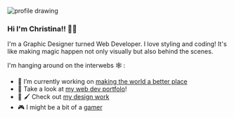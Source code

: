 ![profile drawing](https://christinaharris.design/img/drawing.png=300x)

### Hi I'm Christina!! 🦄✨

I'm a Graphic Designer turned Web Developer. I love styling and coding! It's like making magic happen not only visually but also behind the scenes. 

I'm hanging around on the interwebs 🕸️ :

- 🌱 I’m currently working on [making the world a better place](https://huemanistic.org/)
- 📘 Take a look at [my web dev portfolo](https://www.christinaharris.dev/)!
- 🎨 🖌️ Check out [my design work](https://christinaharris.design/)
- 🎮 I might be a bit of a [gamer](https://psnprofiles.com/imriven)


